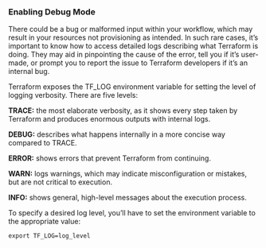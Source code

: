 ### Enabling Debug Mode

There could be a bug or malformed input within your workflow, which may result in your resources not provisioning as intended. In such rare cases, it’s important to know how to access detailed logs describing what Terraform is doing. They may aid in pinpointing the cause of the error, tell you if it’s user-made, or prompt you to report the issue to Terraform developers if it’s an internal bug.

Terraform exposes the TF_LOG environment variable for setting the level of logging verbosity. There are five levels:

**TRACE:** the most elaborate verbosity, as it shows every step taken by Terraform and produces enormous outputs with internal logs.

**DEBUG:** describes what happens internally in a more concise way compared to TRACE.

**ERROR:** shows errors that prevent Terraform from continuing.

**WARN:** logs warnings, which may indicate misconfiguration or mistakes, but are not critical to execution.

**INFO:** shows general, high-level messages about the execution process.


To specify a desired log level, you’ll have to set the environment variable to the appropriate value:

``` export TF_LOG=log_level ```
